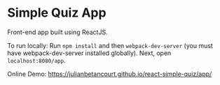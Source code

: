 # Simple Quiz App
Front-end app built using ReactJS.

To run locally: Run ``npm install`` and then ``webpack-dev-server`` (you must have webpack-dev-server installed globally). Next, open ``localhost:8080/app``.

Online Demo: https://julianbetancourt.github.io/react-simple-quiz/app/
